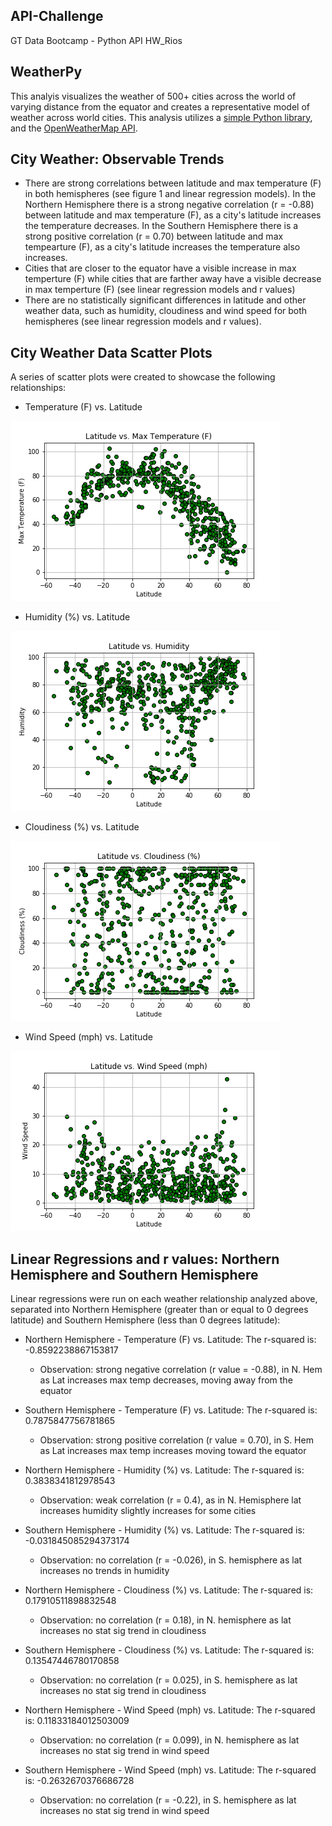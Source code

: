 ## API-Challenge
GT Data Bootcamp - Python API HW_Rios

## WeatherPy 

This analyis visualizes the weather of 500+ cities across the world of varying distance from the equator and creates a representative model of weather across world cities. This analysis utilizes a [simple Python library](https://pypi.python.org/pypi/citipy), and the [OpenWeatherMap API](https://openweathermap.org/api).

## City Weather: Observable Trends
* There are strong correlations between latitude and max temperature (F) in both hemispheres (see figure 1 and linear regression models).  In the Northern Hemisphere there is a strong negative correlation (r = -0.88) between latitude and max temperature (F), as a city's latitude increases the temperature decreases.  In the Southern Hemisphere there is a strong positive correlation (r = 0.70) between latitude and max tempearture (F), as a city's latitude increases the temperature also increases. 
* Cities that are closer to the equator have a visible increase in max temperture (F) while cities that are farther away have a visible decrease in max temperture (F) (see linear regression models and r values)
* There are no statistically significant differences in latitude and other weather data, such as humidity, cloudiness and wind speed for both hemispheres (see linear regression models and r values).  


## City Weather Data Scatter Plots
A series of scatter plots were created to showcase the following relationships:

* Temperature (F) vs. Latitude

![Figure 1: Temperature (F) vs Latitude](weatherpy/output_weather/lat_temp_plot.png)

* Humidity (%) vs. Latitude

![Figure 2: Humidity (%) vs Latitude](weatherpy/output_weather/lat_humidity_plot.png)

* Cloudiness (%) vs. Latitude

![Figure 3: Cloudiness (%) vs Latitude](weatherpy/output_weather/lat_cloudiness_plot.png)

* Wind Speed (mph) vs. Latitude

![Figure 4: Wind Speed (mph) vs Latitude](weatherpy/output_weather/lat_windspeed_plot.png)

## Linear Regressions and r values: Northern Hemisphere and Southern Hemisphere

Linear regressions were run on each weather relationship analyzed above, separated into Northern Hemisphere (greater than or equal to 0 degrees latitude) and Southern Hemisphere (less than 0 degrees latitude):

* Northern Hemisphere - Temperature (F) vs. Latitude: The r-squared is: -0.8592238867153817
    * Observation: strong negative correlation (r value = -0.88), in N. Hem as Lat increases max temp decreases, moving away from the equator

* Southern Hemisphere - Temperature (F) vs. Latitude: The r-squared is: 0.7875847756781865
    * Observation: strong positive correlation (r value = 0.70), in S. Hem as Lat increases max temp increases moving toward the equator

* Northern Hemisphere - Humidity (%) vs. Latitude: The r-squared is: 0.3838341812978543
    * Observation: weak correlation (r = 0.4), as in N. Hemisphere lat increases humidity slightly increases for some cities

* Southern Hemisphere - Humidity (%) vs. Latitude: The r-squared is: -0.031845085294373174
    * Observation: no correlation (r = -0.026), in S. hemisphere as lat increases no trends in humidity

* Northern Hemisphere - Cloudiness (%) vs. Latitude: The r-squared is: 0.17910511898832548
    * Observation: no correlation (r = 0.18), in N. hemisphere as lat increases no stat sig trend in cloudiness

* Southern Hemisphere - Cloudiness (%) vs. Latitude: The r-squared is: 0.13547446780170858
    * Observation: no correlation (r = 0.025), in S. hemisphere as lat increases no stat sig trend in cloudiness

* Northern Hemisphere - Wind Speed (mph) vs. Latitude: The r-squared is: 0.11833184012503009
    * Observation: no correlation (r = 0.099), in N. hemisphere as lat increases no stat sig trend in wind speed

* Southern Hemisphere - Wind Speed (mph) vs. Latitude: The r-squared is: -0.2632670376686728
    * Observation: no correlation (r = -0.22), in S. hemisphere as lat increases no stat sig trend in wind speed


 
